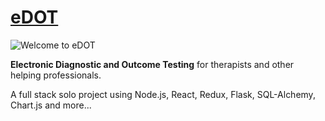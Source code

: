 # [eDOT](https://edot.herokuapp.com/)

![Welcome to eDOT](https://dot-aws.s3-us-west-1.amazonaws.com/edot-preview-small.png)

**Electronic Diagnostic and Outcome Testing** for therapists and other helping professionals. 

A full stack solo project using Node.js, React, Redux, Flask, SQL-Alchemy, Chart.js and more...



